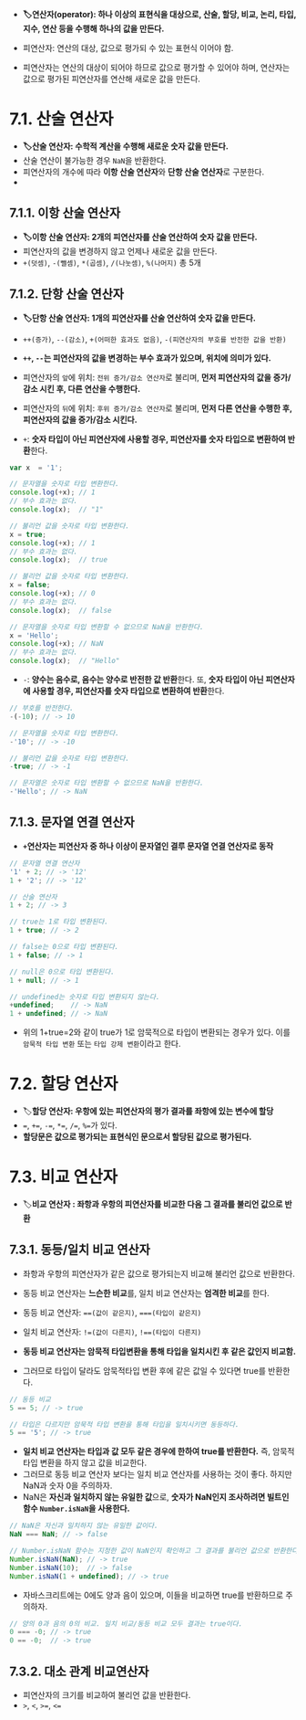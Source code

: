 - **🏷️연산자(operator): 하나 이상의 표현식을 대상으로, 산술, 할당, 비교, 논리, 타입, 지수, 연산 등을 수행해 하나의 값을 만든다.**
- 피연산자: 연산의 대상, 값으로 평가되 수 있는 표현식 이어야 함.

- 피연산자는 연산의 대상이 되어야 하므로 값으로 평가할 수 있어야 하며, 연산자는 값으로 평가된 피연산자를 연산해 새로운 값을 만든다.

# 7.1. 산술 연산자
- **🏷️산술 연산자: 수학적 계산을 수행해 새로운 숫자 값을 만든다.**
- 산술 연산이 불가능한 경우 `NaN`을 반환한다.
- 피연산자의 개수에 따라 **이항 산술 연산자**와 **단항 산술 연산자**로 구분한다.
- 
## 7.1.1. 이항 산술 연산자 
- **🏷️이항 산술 연산자: 2개의 피연산자를 산술 연산하여 숫자 값을 만든다.**
- 피연산자의 값을 변경하지 않고 언제나 새로운 값을 만든다.
- `+(덧셈)`, `-(뺄셈)`, `*(곱셈)`, `/(나눗셈)`, `%(나머지)` 총 5개

## 7.1.2. 단항 산술 연산자 
- **🏷️단항 산술 연산자: 1개의 피연산자를 산술 연산하여 숫자 값을 만든다.**
- `++(증가)`, `--(감소)`, `+(어떠한 효과도 없음)`, `-(피연산자의 부호를 반전한 값을 반환)`
  
- **`++`, `--`는 피연산자의 값을 변경하는 부수 효과가 있으며, 위치에 의미가 있다.**
- 피연산자의 `앞`에 위치: `전위 증가/감소 연산자`로 불리며, **먼저 피연산자의 값을 증가/감소 시킨 후, 다른 연산을 수행한다.**
- 피연산자의 `뒤`에 위치: `후위 증가/감소 연산자`로 불리며, **먼저 다른 연산을 수행한 후, 피연산자의 값을 증가/감소 시킨다.**
  
- `+`: **숫자 타입이 아닌 피연산자에 사용할 경우, 피연산자를 숫자 타입으로 변환하여 반환**한다.
```javascript
var x  = '1';

// 문자열을 숫자로 타입 변환한다.
console.log(+x); // 1
// 부수 효과는 없다.
console.log(x);  // "1"

// 불리언 값을 숫자로 타입 변환한다.
x = true;
console.log(+x); // 1
// 부수 효과는 없다.
console.log(x);  // true

// 불리언 값을 숫자로 타입 변환한다.
x = false;
console.log(+x); // 0
// 부수 효과는 없다.
console.log(x);  // false

// 문자열을 숫자로 타입 변환할 수 없으므로 NaN을 반환한다.
x = 'Hello';
console.log(+x); // NaN
// 부수 효과는 없다.
console.log(x);  // "Hello"
```

- `-`: **양수는 음수로, 음수는 양수로 반전한 값 반환**한다. 또, **숫자 타입이 아닌 피연산자에 사용할 경우, 피연산자를 숫자 타입으로 변환하여 반환**한다.
```javascript
// 부호를 반전한다.
-(-10); // -> 10

// 문자열을 숫자로 타입 변환한다.
-'10'; // -> -10

// 불리언 값을 숫자로 타입 변환한다.
-true; // -> -1

// 문자열은 숫자로 타입 변환할 수 없으므로 NaN을 반환한다.
-'Hello'; // -> NaN
```

## 7.1.3. 문자열 연결 연산자
- **`+`연산자는 피연산자 중 하나 이상이 문자열인 결루 문자열 연결 연산자로 동작**
```javascript
// 문자열 연결 연산자
'1' + 2; // -> '12'
1 + '2'; // -> '12'

// 산술 연산자
1 + 2; // -> 3

// true는 1로 타입 변환된다.
1 + true; // -> 2

// false는 0으로 타입 변환된다.
1 + false; // -> 1

// null은 0으로 타입 변환된다.
1 + null; // -> 1

// undefined는 숫자로 타입 변환되지 않는다.
+undefined;    // -> NaN
1 + undefined; // -> NaN
```
- 위의 1+true=2와 같이 true가 1로 암묵적으로 타입이 변환되는 경우가 있다. 이를 `암묵적 타입 변환` 또는 `타입 강제 변환`이라고 한다.

# 7.2. 할당 연산자
- 🏷️**할당 연산자: 우항에 있는 피연산자의 평가 결과를 좌항에 있는 변수에 할당**
- `=`, `+=`, `-=`, `*=`, `/=`, `%=`가 있다.
- **할당문은 값으로 평가되는 표현식인 문으로서 할당된 값으로 평가된다.**

# 7.3. 비교 연산자
- 🏷️**비교 연산자 : 좌항과 우항의 피연산자를 비교한 다음 그 결과를 불리언 값으로 반환** 
## 7.3.1. 동등/일치 비교 연산자
- 좌항과 우항의 피연산자가 같은 값으로 평가되는지 비교해 불리언 값으로 반환한다.
- 동등 비교 연산자는 **느슨한 비교**를, 일치 비교 연산자는 **엄격한 비교**를 한다.
- 동등 비교 연산자: `==(값이 같은지)`, `===(타입이 같은지)`
- 일치 비교 연산자:  `!=(값이 다른지)`, `!==(타입이 다른지)`

- **동등 비교 연산자는 암묵적 타입변환을 통해 타입을 일치시킨 후 같은 값인지 비교함.**
- 그러므로 타입이 달라도 암묵적타입 변환 후에 같은 값일 수 있다면 true를 반환한다.
```javascript
// 동등 비교
5 == 5; // -> true

// 타입은 다르지만 암묵적 타입 변환을 통해 타입을 일치시키면 동등하다.
5 == '5'; // -> true
```
- **일치 비교 연산자는 타입과 값 모두 같은 경우에 한하여 true를 반환한다.** 즉, 암묵적 타입 변환을 하지 않고 값을 비교한다.
- 그러므로 동등 비교 연산자 보다는 일치 비교 연산자를 사용하는 것이 좋다. 하지만 NaN과 숫자 0을 주의하자.
- NaN은 **자신과 일치하지 않는 유일한 값**으로, **숫자가 NaN인지 조사하려면 빌트인 함수 `Number.isNaN`을 사용한다.**
```javascript
// NaN은 자신과 일치하지 않는 유일한 값이다.
NaN === NaN; // -> false

// Number.isNaN 함수는 지정한 값이 NaN인지 확인하고 그 결과를 불리언 값으로 반환한다.
Number.isNaN(NaN); // -> true
Number.isNaN(10);  // -> false
Number.isNaN(1 + undefined); // -> true
```

- 자바스크리트에는 0에도 양과 음이 있으며, 이들을 비교하면 true를 반환하므로 주의하자.
```javascript
// 양의 0과 음의 0의 비교. 일치 비교/동등 비교 모두 결과는 true이다.
0 === -0; // -> true
0 == -0;  // -> true
```

## 7.3.2. 대소 관계 비교연산자
- 피연산자의 크기를 비교하여 불리언 값을 반환한다.
- `>`, `<`, `>=`, `<=`
